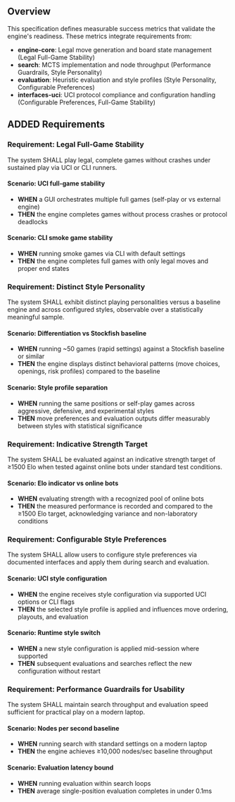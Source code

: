 ## Overview
This specification defines measurable success metrics that validate the engine's readiness. These metrics integrate requirements from:
- **engine-core**: Legal move generation and board state management (Legal Full-Game Stability)
- **search**: MCTS implementation and node throughput (Performance Guardrails, Style Personality)
- **evaluation**: Heuristic evaluation and style profiles (Style Personality, Configurable Preferences)
- **interfaces-uci**: UCI protocol compliance and configuration handling (Configurable Preferences, Full-Game Stability)

## ADDED Requirements
### Requirement: Legal Full-Game Stability
The system SHALL play legal, complete games without crashes under sustained play via UCI or CLI runners.

#### Scenario: UCI full-game stability
- **WHEN** a GUI orchestrates multiple full games (self-play or vs external engine)
- **THEN** the engine completes games without process crashes or protocol deadlocks

#### Scenario: CLI smoke game stability
- **WHEN** running smoke games via CLI with default settings
- **THEN** the engine completes full games with only legal moves and proper end states

### Requirement: Distinct Style Personality
The system SHALL exhibit distinct playing personalities versus a baseline engine and across configured styles, observable over a statistically meaningful sample.

#### Scenario: Differentiation vs Stockfish baseline
- **WHEN** running ~50 games (rapid settings) against a Stockfish baseline or similar
- **THEN** the engine displays distinct behavioral patterns (move choices, openings, risk profiles) compared to the baseline

#### Scenario: Style profile separation
- **WHEN** running the same positions or self-play games across aggressive, defensive, and experimental styles
- **THEN** move preferences and evaluation outputs differ measurably between styles with statistical significance

### Requirement: Indicative Strength Target
The system SHALL be evaluated against an indicative strength target of ≥1500 Elo when tested against online bots under standard test conditions.

#### Scenario: Elo indicator vs online bots
- **WHEN** evaluating strength with a recognized pool of online bots
- **THEN** the measured performance is recorded and compared to the ≥1500 Elo target, acknowledging variance and non-laboratory conditions

### Requirement: Configurable Style Preferences
The system SHALL allow users to configure style preferences via documented interfaces and apply them during search and evaluation.

#### Scenario: UCI style configuration
- **WHEN** the engine receives style configuration via supported UCI options or CLI flags
- **THEN** the selected style profile is applied and influences move ordering, playouts, and evaluation

#### Scenario: Runtime style switch
- **WHEN** a new style configuration is applied mid-session where supported
- **THEN** subsequent evaluations and searches reflect the new configuration without restart

### Requirement: Performance Guardrails for Usability
The system SHALL maintain search throughput and evaluation speed sufficient for practical play on a modern laptop.

#### Scenario: Nodes per second baseline
- **WHEN** running search with standard settings on a modern laptop
- **THEN** the engine achieves ≥10,000 nodes/sec baseline throughput

#### Scenario: Evaluation latency bound
- **WHEN** running evaluation within search loops
- **THEN** average single-position evaluation completes in under 0.1ms
